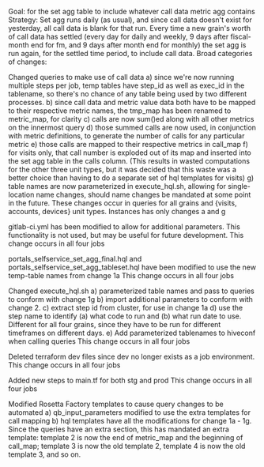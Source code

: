 Goal: for the set agg table to include whatever call data metric agg contains
Strategy: Set agg runs daily (as usual), and since call data doesn't exist for yesterday, all call data is blank for that run.
Every time a new grain's worth of call data has settled (every day for daily and weekly, 9 days after fiscal-month end for fm, and 9 days after month end for monthly) the set agg is run again, for the settled time period, to include call data.
Broad categories of changes:


Changed queries to make use of call data
a) since we're now running multiple steps per job, temp tables have step_id as well as exec_id in the tablename, so there's no chance
  of  any table being used by two different processes.
b) since call data and metric value data both have to be mapped to their respective metric names, the tmp_map has been renamed
  to metric_map, for clarity
c) calls are now sum()ed along with all other metrics on the innermost query
d) those summed calls are now used, in conjunction with metric definitions, to generate the number of calls for any particular metric
e) those calls are mapped to their respective metrics in call_map
f) for visits only, that call number is exploded out of its map and inserted into the set agg table in the calls column.
(This results in wasted computations for the other three unit types, but it was decided that this waste was a better choice than having to do a separate set of hql templates for visits)
g) table names are now parameterized in execute_hql.sh, allowing for single-location name changes, should name changes be mandated at some point in the future.
These changes occur in queries for all grains and {visits, accounts, devices} unit types.  Instances has only changes a and g


gitlab-ci.yml has been modified to allow for additional parameters.  This functionality is not used, but may be useful for future development.
This change occurs in all four jobs


portals_selfservice_set_agg_final.hql and portals_selfservice_set_agg_tableset.hql have been modified to use the new temp-table names from change 1a
This change occurs in all four jobs


Changed execute_hql.sh
a) parameterized table names and pass to queries to conform with change 1g
b) import additional parameters to conform with change 2.
c) extract step id from cluster, for use in change 1a
d) use the step name to identify (a) what code to run and (b) what run date to use.  Different for all four grains, since they have to be run for different timeframes on different days.
e) Add parameterized tablenames to hiveconf when calling queries
This change occurs in all four jobs


Deleted terraform dev files since dev no longer exists as a job environment.
This change occurs in all four jobs


Added new steps to main.tf for both stg and prod
This change occurs in all four jobs


Modified Rosetta Factory templates to cause query changes to be automated
a) qb_input_parameters modified to use the extra templates for call mapping
b) hql templates have all the modifications for change 1a - 1g.  Since the queries have an extra section, this has mandated an extra template: template 2 is now the end of metric_map and the beginning of call_map; template 3 is now the old template 2, template 4 is now the old template 3, and so on.
